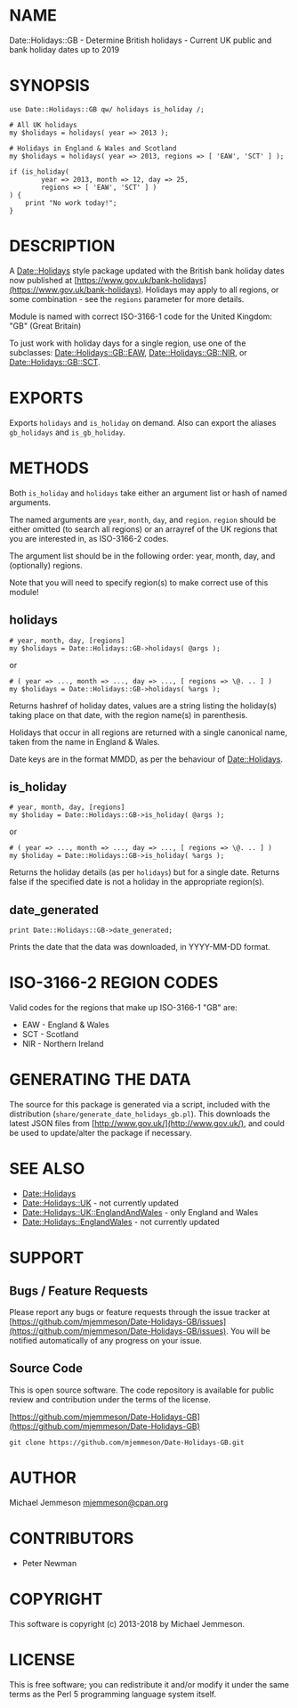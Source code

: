 # NAME

Date::Holidays::GB - Determine British holidays - Current UK public and bank holiday dates up to 2019

# SYNOPSIS

    use Date::Holidays::GB qw/ holidays is_holiday /;

    # All UK holidays
    my $holidays = holidays( year => 2013 );

    # Holidays in England & Wales and Scotland
    my $holidays = holidays( year => 2013, regions => [ 'EAW', 'SCT' ] );

    if (is_holiday(
            year => 2013, month => 12, day => 25,
            regions => [ 'EAW', 'SCT' ] )
    ) {
        print "No work today!";
    }

# DESCRIPTION

A [Date::Holidays](https://metacpan.org/pod/Date::Holidays) style package updated with the British bank holiday dates now
published at [https://www.gov.uk/bank-holidays](https://www.gov.uk/bank-holidays). Holidays may apply to all
regions, or some combination - see the `regions` parameter for more details.

Module is named with correct ISO-3166-1 code for the United Kingdom: "GB"
(Great Britain)

To just work with holiday days for a single region, use one of the subclasses:
[Date::Holidays::GB::EAW](https://metacpan.org/pod/Date::Holidays::GB::EAW), [Date::Holidays::GB::NIR](https://metacpan.org/pod/Date::Holidays::GB::NIR), or
[Date::Holidays::GB::SCT](https://metacpan.org/pod/Date::Holidays::GB::SCT).

# EXPORTS

Exports `holidays` and `is_holiday` on demand. Also can export the aliases
`gb_holidays` and `is_gb_holiday`.

# METHODS

Both `is_holiday` and `holidays` take either an argument list or hash of
named arguments.

The named arguments are `year`, `month`, `day`, and `region`. `region`
should be either omitted (to search all regions) or an arrayref of the UK
regions that you are interested in, as ISO-3166-2 codes.

The argument list should be in the following order: year, month, day, and
(optionally) regions.

Note that you will need to specify region(s) to make correct use of this
module!

## holidays

    # year, month, day, [regions]
    my $holidays = Date::Holidays::GB->holidays( @args );

or

    # ( year => ..., month => ..., day => ..., [ regions => \@. .. ] )
    my $holidays = Date::Holidays::GB->holidays( %args );

Returns hashref of holiday dates, values are a string listing the holiday(s)
taking place on that date, with the region name(s) in parenthesis.

Holidays that occur in all regions are returned with a single canonical name,
taken from the name in England & Wales.

Date keys are in the format MMDD, as per the behaviour of [Date::Holidays](https://metacpan.org/pod/Date::Holidays).

## is\_holiday

    # year, month, day, [regions]
    my $holiday = Date::Holidays::GB->is_holiday( @args );

or

    # ( year => ..., month => ..., day => ..., [ regions => \@. .. ] )
    my $holiday = Date::Holidays::GB->is_holiday( %args );

Returns the holiday details (as per `holidays`) but for a single date.
Returns false if the specified date is not a holiday in the appropriate
region(s).

## date\_generated

    print Date::Holidays::GB->date_generated;

Prints the date that the data was downloaded, in YYYY-MM-DD format.

# ISO-3166-2 REGION CODES

Valid codes for the regions that make up ISO-3166-1 "GB" are:

- EAW - England & Wales
- SCT - Scotland
- NIR - Northern Ireland

# GENERATING THE DATA

The source for this package is generated via a script, included with the
distribution (`share/generate_date_holidays_gb.pl`). This downloads the
latest JSON files from [http://www.gov.uk/](http://www.gov.uk/), and could be used to
update/alter the package if necessary.

# SEE ALSO

- [Date::Holidays](https://metacpan.org/pod/Date::Holidays)
- [Date::Holidays::UK](https://metacpan.org/pod/Date::Holidays::UK) - not currently updated
- [Date::Holidays::UK::EnglandAndWales](https://metacpan.org/pod/Date::Holidays::UK::EnglandAndWales) - only England and Wales
- [Date::Holidays::EnglandWales](https://metacpan.org/pod/Date::Holidays::EnglandWales) - not currently updated

# SUPPORT

## Bugs / Feature Requests

Please report any bugs or feature requests through the issue tracker
at [https://github.com/mjemmeson/Date-Holidays-GB/issues](https://github.com/mjemmeson/Date-Holidays-GB/issues).
You will be notified automatically of any progress on your issue.

## Source Code

This is open source software.  The code repository is available for
public review and contribution under the terms of the license.

[https://github.com/mjemmeson/Date-Holidays-GB](https://github.com/mjemmeson/Date-Holidays-GB)

    git clone https://github.com/mjemmeson/Date-Holidays-GB.git

# AUTHOR

Michael Jemmeson <mjemmeson@cpan.org>

# CONTRIBUTORS

- Peter Newman

# COPYRIGHT

This software is copyright (c) 2013-2018 by Michael Jemmeson.

# LICENSE

This is free software; you can redistribute it and/or modify it under
the same terms as the Perl 5 programming language system itself.
